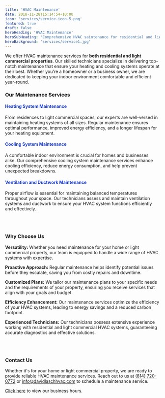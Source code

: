 ```yaml
---
title: 'HVAC Maintenance'
date: 2018-11-28T15:14:54+10:00
icon: 'services/service-icon-5.png'
featured: true
draft: false
heroHeading: 'HVAC Maintenance'
heroSubHeading: 'Comprehensive HVAC saintenance for residential and light commercial properties.'
heroBackground: 'services/service1.jpg'
---
```


We offer HVAC maintenance services for **both residential and light commercial properties**. Our skilled technicians specialize in delivering top-notch maintenance that ensure your heating and cooling systems operate at their best. Whether you're a homeowner or a business owner, we are dedicated to keeping your indoor environment comfortable and efficient year-round.

### Our Maintenance Services 

<h4 style="color:rgb(28,62,211)">Heating System Maintenance</h4>

From residences to light commercial spaces, our experts are well-versed in maintaining heating systems of all sizes. Regular maintenance ensures optimal performance, improved energy efficiency, and a longer lifespan for your heating equipment.

<h4 style="color:rgb(28,62,211)">Cooling System Maintenance</h4>

A comfortable indoor environment is crucial for homes and businesses alike. Our comprehensive cooling system maintenance services enhance cooling efficiency, reduce energy consumption, and help prevent unexpected breakdowns.

<h4 style="color:rgb(28,62,211)">Ventilation and Ductwork Maintenance</h4>

Proper airflow is essential for maintaining balanced temperatures throughout your space. Our technicians assess and maintain ventilation systems and ductwork to ensure your HVAC system functions efficiently and effectively.

<br></br>

### Why Choose Us

**Versatility:** Whether you need maintenance for your home or light commercial property, our team is equipped to handle a wide range of HVAC systems with expertise.

**Proactive Approach:** Regular maintenance helps identify potential issues before they escalate, saving you from costly repairs and downtime.

**Customized Plans:** We tailor our maintenance plans to your specific needs and the requirements of your property, ensuring you receive services that align with your goals and budget.

**Efficiency Enhancement:** Our maintenance services optimize the efficiency of your HVAC systems, leading to energy savings and a reduced carbon footprint.

**Experienced Technicians:** Our technicians possess extensive experience working with residential and light commercial HVAC systems, guaranteeing accurate diagnostics and effective solutions.

<br></br>

### Contact Us

Whether it's for your home or light commercial property, we are ready to provide reliable HVAC maintenance services. Reach out to us at <a href="tel:+18147200772">(814) 720-0772</a> or [info@davidlaschhvac.com](mailto:info@davidlaschhvac.com) to schedule a maintenance service. 

[Click here](https://davidlaschhvac.com/contact) to view our business hours.
